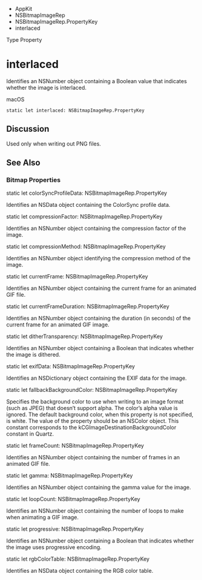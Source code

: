 

- AppKit
- NSBitmapImageRep
- NSBitmapImageRep.PropertyKey
-  interlaced 

Type Property

# interlaced

Identifies an NSNumber object containing a Boolean value that indicates whether the image is interlaced.

macOS

``` source
static let interlaced: NSBitmapImageRep.PropertyKey
```

## Discussion

Used only when writing out PNG files.

## See Also

### Bitmap Properties

static let colorSyncProfileData: NSBitmapImageRep.PropertyKey

Identifies an NSData object containing the ColorSync profile data.

static let compressionFactor: NSBitmapImageRep.PropertyKey

Identifies an NSNumber object containing the compression factor of the image.

static let compressionMethod: NSBitmapImageRep.PropertyKey

Identifies an NSNumber object identifying the compression method of the image.

static let currentFrame: NSBitmapImageRep.PropertyKey

Identifies an NSNumber object containing the current frame for an animated GIF file.

static let currentFrameDuration: NSBitmapImageRep.PropertyKey

Identifies an NSNumber object containing the duration (in seconds) of the current frame for an animated GIF image.

static let ditherTransparency: NSBitmapImageRep.PropertyKey

Identifies an NSNumber object containing a Boolean that indicates whether the image is dithered.

static let exifData: NSBitmapImageRep.PropertyKey

Identifies an NSDictionary object containing the EXIF data for the image.

static let fallbackBackgroundColor: NSBitmapImageRep.PropertyKey

Specifies the background color to use when writing to an image format (such as JPEG) that doesn’t support alpha. The color’s alpha value is ignored. The default background color, when this property is not specified, is white. The value of the property should be an NSColor object. This constant corresponds to the kCGImageDestinationBackgroundColor constant in Quartz.

static let frameCount: NSBitmapImageRep.PropertyKey

Identifies an NSNumber object containing the number of frames in an animated GIF file.

static let gamma: NSBitmapImageRep.PropertyKey

Identifies an NSNumber object containing the gamma value for the image.

static let loopCount: NSBitmapImageRep.PropertyKey

Identifies an NSNumber object containing the number of loops to make when animating a GIF image.

static let progressive: NSBitmapImageRep.PropertyKey

Identifies an NSNumber object containing a Boolean that indicates whether the image uses progressive encoding.

static let rgbColorTable: NSBitmapImageRep.PropertyKey

Identifies an NSData object containing the RGB color table.

